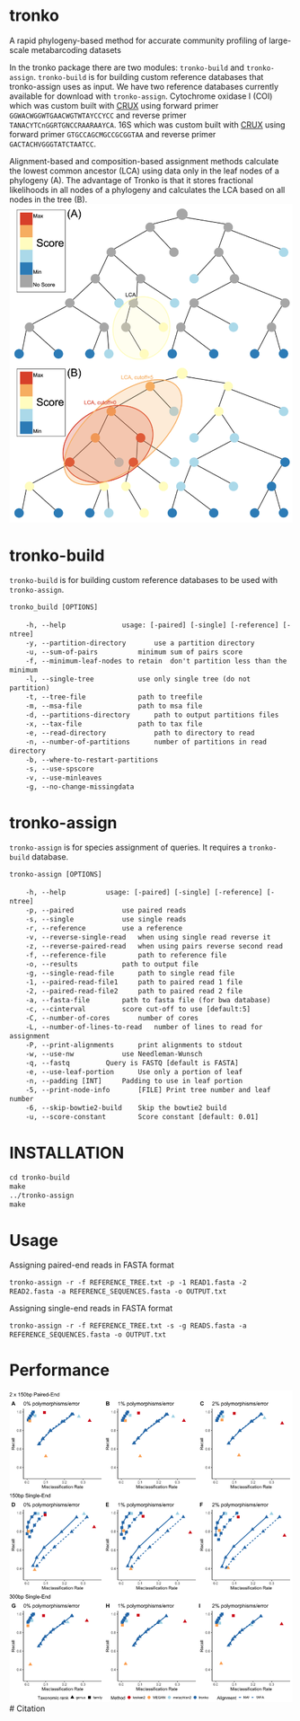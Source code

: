# tronko
A rapid phylogeny-based method for accurate community profiling of large-scale metabarcoding datasets

In the tronko package there are two modules: `tronko-build` and `tronko-assign`. `tronko-build` is for building custom reference databases that tronko-assign uses as input. We have two reference databases currently available for download with `tronko-assign`. Cytochrome oxidase I (COI) which was custom built with <a href="https://github.com/limey-bean/CRUX_Creating-Reference-libraries-Using-eXisting-tools">CRUX</a> using forward primer `GGWACWGGWTGAACWGTWTAYCCYCC` and reverse primer `TANACYTCnGGRTGNCCRAARAAYCA`. 16S which was custom built with <a href="https://github.com/limey-bean/CRUX_Creating-Reference-libraries-Using-eXisting-tools">CRUX</a> using forward primer `GTGCCAGCMGCCGCGGTAA` and reverse primer `GACTACHVGGGTATCTAATCC`. 

Alignment-based and composition-based assignment methods calculate the lowest common ancestor (LCA) using data only in the leaf nodes of a phylogeny (A). The advantage of Tronko is that it stores fractional likelihoods in all nodes of a phylogeny and calculates the LCA based on all nodes in the tree (B).
<img src="https://github.com/lpipes/tronko/blob/main/Overview_Figure.jpg?raw=true">

# tronko-build
`tronko-build` is for building custom reference databases to be used with `tronko-assign`.

	tronko_build [OPTIONS]
	
		-h, --help				usage: [-paired] [-single] [-reference] [-ntree]
		-y, --partition-directory		use a partition directory
		-u, --sum-of-pairs			minimum sum of pairs score
		-f, --minimum-leaf-nodes to retain	don't partition less than the minimum
		-l, --single-tree			use only single tree (do not partition)
		-t, --tree-file				path to treefile
		-m, --msa-file				path to msa file
		-d, --partitions-directory		path to output partitions files
		-x, --tax-file				path to tax file
		-e, --read-directory			path to directory to read
		-n, --number-of-partitions		number of partitions in read directory
		-b, --where-to-restart-partitions
		-s, --use-spscore
		-v, --use-minleaves
		-g, --no-change-missingdata


# tronko-assign
`tronko-assign` is for species assignment of queries. It requires a `tronko-build` database.

	tronko-assign [OPTIONS]
	
		-h, --help			usage: [-paired] [-single] [-reference] [-ntree]
		-p, --paired			use paired reads
		-s, --single			use single reads
		-r, --reference			use a reference
		-v, --reverse-single-read	when using single read reverse it
		-z, --reverse-paired-read	when using pairs reverse second read
		-f, --reference-file		path to reference file
		-o, --results			path to output file
		-g, --single-read-file		path to single read file
		-1, --paired-read-file1		path to paired read 1 file
		-2, --paired-read-file2		path to paired read 2 file
		-a, --fasta-file		path to fasta file (for bwa database)
		-c, --cinterval			score cut-off to use [default:5]
		-C, --number-of-cores		number of cores
		-L, --number-of-lines-to-read	number of lines to read for assignment
		-P, --print-alignments		print alignments to stdout
		-w, --use-nw			use Needleman-Wunsch
		-q, --fastq			Query is FASTQ [default is FASTA]
		-e, --use-leaf-portion		Use only a portion of leaf
		-n, --padding [INT]		Padding to use in leaf portion
		-5, --print-node-info		[FILE] Print tree number and leaf number
		-6, --skip-bowtie2-build	Skip the bowtie2 build
		-u, --score-constant		Score constant [default: 0.01]

# INSTALLATION

	cd tronko-build
	make
	../tronko-assign
	make

# Usage
Assigning paired-end reads in FASTA format
```
tronko-assign -r -f REFERENCE_TREE.txt -p -1 READ1.fasta -2 READ2.fasta -a REFERENCE_SEQUENCES.fasta -o OUTPUT.txt
```
Assigning single-end reads in FASTA format
```
tronko-assign -r -f REFERENCE_TREE.txt -s -g READS.fasta -a REFERENCE_SEQUENCES.fasta -o OUTPUT.txt
```

# Performance
<img src="https://github.com/lpipes/tronko/blob/main/LSO.png?raw=true">
# Citation
